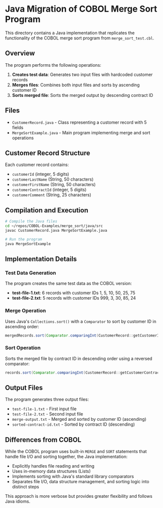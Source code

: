 # Java Migration of COBOL Merge Sort Program

This directory contains a Java implementation that replicates the functionality of the COBOL merge sort program from `merge_sort_test.cbl`.

## Overview

The program performs the following operations:
1. **Creates test data**: Generates two input files with hardcoded customer records
2. **Merges files**: Combines both input files and sorts by ascending customer ID
3. **Sorts merged file**: Sorts the merged output by descending contract ID

## Files

- `CustomerRecord.java` - Class representing a customer record with 5 fields
- `MergeSortExample.java` - Main program implementing merge and sort operations

## Customer Record Structure

Each customer record contains:
- `customerId` (integer, 5 digits)
- `customerLastName` (String, 50 characters)
- `customerFirstName` (String, 50 characters)
- `customerContractId` (integer, 5 digits)
- `customerComment` (String, 25 characters)

## Compilation and Execution

```bash
# Compile the Java files
cd ~/repos/COBOL-Examples/merge_sort/java/src
javac CustomerRecord.java MergeSortExample.java

# Run the program
java MergeSortExample
```

## Implementation Details

### Test Data Generation
The program creates the same test data as the COBOL version:
- **test-file-1.txt**: 6 records with customer IDs 1, 5, 10, 50, 25, 75
- **test-file-2.txt**: 5 records with customer IDs 999, 3, 30, 85, 24

### Merge Operation
Uses Java's `Collections.sort()` with a `Comparator` to sort by customer ID in ascending order:
```java
mergedRecords.sort(Comparator.comparingInt(CustomerRecord::getCustomerId));
```

### Sort Operation
Sorts the merged file by contract ID in descending order using a reversed comparator:
```java
records.sort(Comparator.comparingInt(CustomerRecord::getCustomerContractId).reversed());
```

## Output Files

The program generates three output files:
- `test-file-1.txt` - First input file
- `test-file-2.txt` - Second input file  
- `merge-output.txt` - Merged and sorted by customer ID (ascending)
- `sorted-contract-id.txt` - Sorted by contract ID (descending)

## Differences from COBOL

While the COBOL program uses built-in `MERGE` and `SORT` statements that handle file I/O and sorting together, the Java implementation:
- Explicitly handles file reading and writing
- Uses in-memory data structures (Lists)
- Implements sorting with Java's standard library comparators
- Separates file I/O, data structure management, and sorting logic into distinct steps

This approach is more verbose but provides greater flexibility and follows Java idioms.

